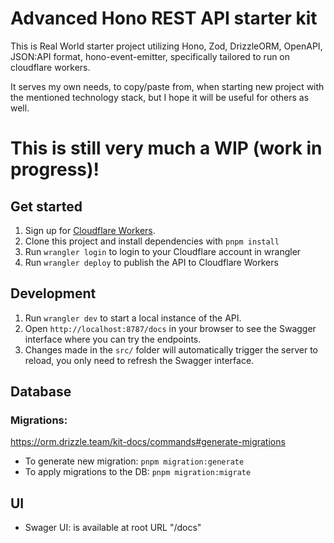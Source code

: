# Advanced Hono REST API starter kit

This is Real World starter project utilizing Hono, Zod, DrizzleORM, OpenAPI, JSON:API format, hono-event-emitter, specifically tailored to run on cloudflare workers.

It serves my own needs, to copy/paste from, when starting new project with the mentioned technology stack, but I hope it will be useful for others as well.

# This is still very much a WIP (work in progress)!

## Get started

1. Sign up for [Cloudflare Workers](https://workers.dev).
2. Clone this project and install dependencies with `pnpm install`
3. Run `wrangler login` to login to your Cloudflare account in wrangler
4. Run `wrangler deploy` to publish the API to Cloudflare Workers

## Development

1. Run `wrangler dev` to start a local instance of the API.
2. Open `http://localhost:8787/docs` in your browser to see the Swagger interface where you can try the endpoints.
3. Changes made in the `src/` folder will automatically trigger the server to reload, you only need to refresh the Swagger interface.

## Database

### Migrations:
https://orm.drizzle.team/kit-docs/commands#generate-migrations

- To generate new migration: `pnpm migration:generate`
- To apply migrations to the DB: `pnpm migration:migrate`

<!--
Dangerous: 
- To push current schema to database without using migrations: `drizzle-kit push`
-->

## UI

- Swager UI: is available at root URL "/docs"